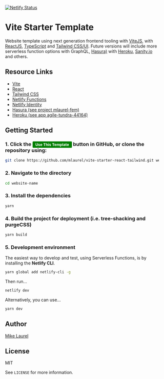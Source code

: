 [![Netlify Status](https://api.netlify.com/api/v1/badges/01f1abc2-7fe6-481a-970a-250f9da9b8fc/deploy-status)](https://app.netlify.com/sites/serverless-starter-eleventy-tailwind/deploys)

# Vite Starter Template

Website template using next generation frontend tooling with [ViteJS](https://vitejs.dev), with [ReactJS](https://reactjs.org),  [TypeScript](https://github.com/vitejs/create-vite-app/tree/master/template-react-ts) and [Tailwind CSS/UI](https://tailwindcss.com).   Future versions will include more serverless function options with GraphQL, [Hasura)](https://cloud.hasura.io/projects) with [Heroku](https://dashboard.heroku.com/), [Sanity.io](https://sanity.io) and others.

## Resource Links

- [Vite](https://vitejs.dev/)
- [React](https://www.reactjs.org)
- [Tailwind CSS](https://tailwindcss.com)
- [Netlify Functions](https://app.netlify.com/sites/mlaurel-serverless-movies/functions)
- [Netlify Identity](https://app.netlify.com/sites/mlaurel-serverless-movies/identity)
- [Hasura (see project mlaurel-fem)](https://cloud.hasura.io/projects)
- [Heroku (see app agile-tundra-44164)](https://dashboard.heroku.com/apps/agile-tundra-44164)

## Getting Started

### 1. Click the <span class="button">Use This Template</span> button in GitHub, or clone the repository using:

```sh
git clone https://github.com/mlaurel/vite-starter-react-tailwind.git website-name
```

### 2. Navigate to the directory

```sh
cd website-name
```

### 3. Install the dependencies

```sh
yarn
```

### 4. Build the project for deployment (i.e. tree-shacking and purgeCSS)

```sh
yarn build
```

### 5. Development environment

The easiest way to develop and test, using Serverless Functions, is by installing the **Netlify CLI**.

```sh
yarn global add netlify-cli -g
```

Then run...

```sh
netlify dev
```

Alternatively, you can use...

```sh
yarn dev
```

## Author

[Mike Laurel](https://www.github.com/mlaurel)

## License

MIT

See `LICENSE` for more information.


<style>
.button {
    border-color:green; 
    background-color:green;
    color:white;
    border-radius:.25em;
    margin:.25em 0;
    padding:.25em .75em;
    font-size:.75em;
}
</style>